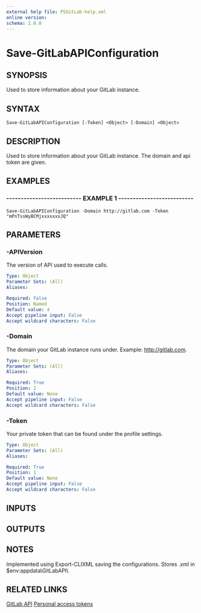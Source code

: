 ```yaml
---
external help file: PSGitLab-help.xml
online version: 
schema: 2.0.0
---
```


# Save-GitLabAPIConfiguration

## SYNOPSIS
Used to store information about your GitLab instance.

## SYNTAX

```
Save-GitLabAPIConfiguration [-Token] <Object> [-Domain] <Object>
```

## DESCRIPTION
Used to store information about your GitLab instance.
The domain and api token are given.

## EXAMPLES

### -------------------------- EXAMPLE 1 --------------------------
```
Save-GitLabAPIConfiguration -Domain http://gitlab.com -Token "mPnTssWyBCMjxxxxxxxJQ"
```

## PARAMETERS

### -APIVersion
The version of API used to execute calls.

```yaml
Type: Object
Parameter Sets: (All)
Aliases:

Required: False
Position: Named
Default value: 4
Accept pipeline input: False
Accept wildcard characters: False
```

### -Domain
The domain your GitLab instance runs under.
Example: http://gitlab.com.

```yaml
Type: Object
Parameter Sets: (All)
Aliases: 

Required: True
Position: 2
Default value: None
Accept pipeline input: False
Accept wildcard characters: False
```

### -Token
Your private token that can be found under the profile settings.

```yaml
Type: Object
Parameter Sets: (All)
Aliases: 

Required: True
Position: 1
Default value: None
Accept pipeline input: False
Accept wildcard characters: False
```

## INPUTS

## OUTPUTS

## NOTES
Implemented using Export-CLIXML saving the configurations.
Stores .xml in $env:appdata\GitLabAPI\

## RELATED LINKS
[GitLab API](https://docs.gitlab.com/ee/api/README.html)
[Personal access tokens](https://docs.gitlab.com/ee/user/profile/personal_access_tokens.html)
